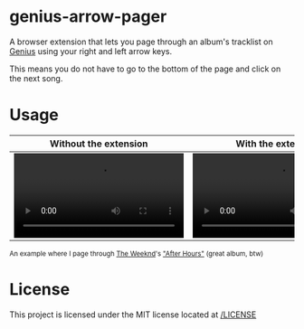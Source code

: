 # genius-arrow-pager

A browser extension that lets you page through an album's tracklist on [Genius](https://genius.com) using your right and left arrow keys.

This means you do not have to go to the bottom of the page and click on the next song.

# Usage

| Without the extension                                               | With the extension                                            |
| ------------------------------------------------------------------- | ------------------------------------------------------------- |
| ![Without the extension video](./assets/previews/without.mp4)       | ![With the extension video](./assets/previews/with.mp4)       |

<sup>An example where I page through [The Weeknd](https://genius.com/artists/The-weeknd)'s ["After Hours"](https://genius.com/albums/The-weeknd/After-hours) (great album, btw)</sup>

# License

This project is licensed under the MIT license located at [/LICENSE](./LICENSE)
